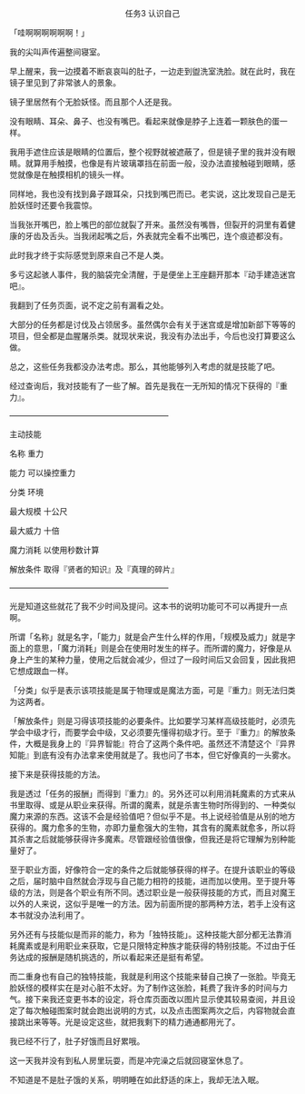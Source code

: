 <p align="center">任务3 认识自己</p>

「哇啊啊啊啊啊啊！」

我的尖叫声传遍整间寝室。

早上醒来，我一边摸着不断哀哀叫的肚子，一边走到盥洗室洗脸。就在此时，我在镜子里见到了非常骇人的景象。

镜子里居然有个无脸妖怪。而且那个人还是我。

没有眼睛、耳朵、鼻子、也没有嘴巴。看起来就像是脖子上连着一颗肤色的蛋一样。

我用手遮住应该是眼睛的位置后，整个视野就被遮蔽了，但是镜子里的我并没有眼睛。就算用手触摸，也像是有片玻璃罩挡在前面一般，没办法直接触碰到眼睛，感觉就像是在触摸相机的镜头一样。

同样地，我也没有找到鼻子跟耳朵，只找到嘴巴而已。老实说，这比发现自己是无脸妖怪时还要令我震惊。

当我张开嘴巴，脸上嘴巴的部位就裂了开来。虽然没有嘴唇，但裂开的洞里有着健康的牙齿及舌头。当我闭起嘴之后，外表就完全看不出嘴巴，连个痕迹都没有。

此时我才终于实际感觉到原来自己不是人类。

多亏这起骇人事件，我的脑袋完全清醒，于是便坐上王座翻开那本『动手建造迷宫吧』。

我翻到了任务页面，说不定之前有漏看之处。

大部分的任务都是讨伐及占领居多。虽然偶尔会有关于迷宫或是增加新部下等等的项目，但全都是血腥屠杀类。就现状来说，我没有办法出手，今后也没打算要这么做。

总之，这些任务我都没办法考虑。那么，其他能够列入考虑的就是技能了吧。

经过查询后，我对技能有了一些了解。首先是我在一无所知的情况下获得的『重力』。

————————————————————

主动技能

名称 重力

能力 可以操控重力

分类 环境

最大规模 十公尺

最大威力 十倍

魔力消耗 以使用秒数计算

解放条件 取得『贤者的知识』及『真理的碎片』

————————————————————

光是知道这些就花了我不少时间及提问。这本书的说明功能可不可以再提升一点啊。

所谓「名称」就是名字，「能力」就是会产生什么样的作用，「规模及威力」就是字面上的意思，「魔力消耗」则是会在使用时发生的样子。而所谓的魔力，好像是从身上产生的某种力量，使用之后就会减少，但过了一段时间后又会回复，因此我把它想成跟血一样。

「分类」似乎是表示该项技能是属于物理或是魔法方面，可是『重力』则无法归类为这两者。

「解放条件」则是习得该项技能的必要条件。比如要学习某样高级技能时，必须先学会中级才行，而要学会中级，又必须要先懂得初级才行。至于『重力』的解放条件，大概是我身上的『异界智能』符合了这两个条件吧。虽然还不清楚这个『异界知能』到底有没有办法拿来使用就是了。我也问了书本，但它好像真的一头雾水。

接下来是获得技能的方法。

我是透过「任务的报酬」而得到『重力』的。另外还可以利用消耗魔素的方式来从书里取得、或是从职业来获得。所谓的魔素，就是杀害生物时所得到的、一种类似魔力来源的东西。这该不会是经验值吧？但似乎不是。书上说经验值是从别的地方获得的。魔力愈多的生物，亦即力量愈强大的生物，其含有的魔素就愈多，所以将其杀害之后就能够获得许多魔素。尽管跟经验值很像，但我还是将它理解为别种能​​量好了。

至于职业方面，好像符合一定的条件之后就能够获得的样子。在提升该职业的等级之后，届时脑中自然就会浮现与自己能力相符的技能，进而加以使用。至于提升等级的方法，则是各个职业有所不同。透过职业是一般获得技能的方式，而且对魔王以外的人来说，这似乎是唯一的方法。因为前面所提的那两种方法，若手上没有这本书就没办法利用了。

另外还有与技能似是而非的能力，称为「独特技能」。这种技能大部分都无法靠消耗魔素或是利用职业来获取，它是只限特定种族才能获得的特别技能。不过由于任务达成的报酬是随机挑选的，所以看起来还是挺有希望。

而二重身也有自己的独特技能，我就是利用这个技能来替自己换了一张脸​​。毕竟无脸妖怪的模样实在是对心脏不太好。为了制作这张脸，耗费了我许多的时间与力气。接下来我还变更书本的设定，将仓库页面改以图片显示使其较易查阅，并且设定了每次触碰图案时就会跑出说明的方式，以及点击图案两次之后，内容物就会直接跳出来等等。光是设定这些，就把我剩下的精力通通都用光了。

我已经不行了，肚子好饿而且好累哦。

这一天我并没有到私人房里玩耍，而是冲完澡之后就回寝室休息了。

不知道是不是肚子饿的关系，明明睡在如此舒适的床上，我却无法入眠。

